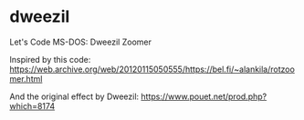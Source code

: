 # dweezil

Let's Code MS-DOS: Dweezil Zoomer

Inspired by this code: https://web.archive.org/web/20120115050555/https://bel.fi/~alankila/rotzoomer.html

And the original effect by Dweezil: https://www.pouet.net/prod.php?which=8174
